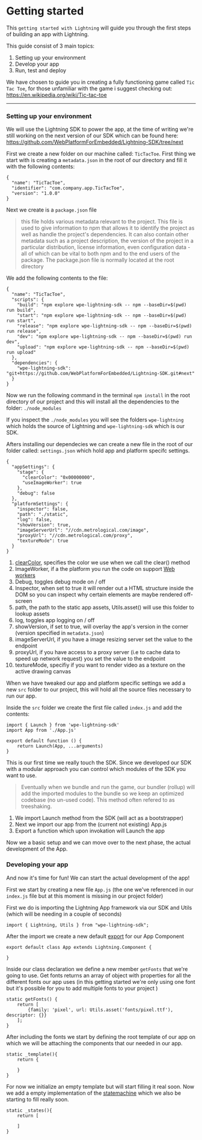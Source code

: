 # Getting started

This `getting started with Lightning` will guide you through the first steps of building an app with Lightning.

This guide consist of 3 main topics: 
1. Setting up your environment
2. Develop your app
3. Run, test and deploy

We have chosen to guide you in creating a fully functioning game called `Tic Tac Toe`, for those unfamiliar with the
game i suggest checking out: https://en.wikipedia.org/wiki/Tic-tac-toe

---

### Setting up your environment

We will use the Lightning SDK to power the app, at the time of writing we're still working on the next version of our SDK
which can be found here: https://github.com/WebPlatformForEmbedded/Lightning-SDK/tree/next

First we create a new folder on our machine called: `TicTacToe`. First thing we start with is creating a `metadata.json` in the
root of our directory and fill it with the following contents:

```
{
  "name": "TicTacToe",
  "identifier": "com.company.app.TicTacToe",
  "version": "1.0.0"
}

```


Next we create is a `package.json` file

> this file holds various metadata relevant to the project. This file is used to give information to npm that allows it to identify the project as well as handle the project's dependencies. It can also contain other metadata such as a project description, the version of the project in a particular distribution, license information, even configuration data - all of which can be vital to both npm and to the end users of the package. The package.json file is normally located at the root directory

We add the following contents to the file:

```
{
  "name": "TicTacToe",
  "scripts": {
    "build": "npm explore wpe-lightning-sdk -- npm --baseDir=$(pwd) run build",
    "start": "npm explore wpe-lightning-sdk -- npm --baseDir=$(pwd) run start",
    "release": "npm explore wpe-lightning-sdk -- npm --baseDir=$(pwd) run release",
    "dev": "npm explore wpe-lightning-sdk -- npm --baseDir=$(pwd) run dev",
    "upload": "npm explore wpe-lightning-sdk -- npm --baseDir=$(pwd) run upload"
  },
  "dependencies": {
    "wpe-lightning-sdk": "git+https://github.com/WebPlatformForEmbedded/Lightning-SDK.git#next"
  }
}

``` 

Now we run the following command in the terminal `npm install` in the root directory of our project
and this will install all the dependencies to the folder: `./node_modules`

If you inspect the `./node_modules` you will see the folders `wpe-lightning` which holds the source of Lightning
and `wpe-lightning-sdk` which is our SDK.

Afters installing our dependecies we can create a new file in the root of our folder called: `settings.json`
which hold app and platform specifc settings.


```
{
  "appSettings": {
    "stage": {
      "clearColor": "0x00000000",
      "useImageWorker": true
    },
    "debug": false
  },
  "platformSettings": {
    "inspector": false,
    "path": "./static",
    "log": false,
    "showVersion": true,
    "imageServerUrl": "//cdn.metrological.com/image",
    "proxyUrl": "//cdn.metrological.com/proxy",
    "textureMode": true
  }
}
```

1. [clearColor](https://developer.mozilla.org/en-US/docs/Web/API/WebGLRenderingContext/clearColor), specifies the color we use when we call the clear() method
2. ImageWorker, if a the platform you run the code on support [Web workers](https://developer.mozilla.org/en-US/docs/Web/API/Web_Workers_API)
3. Debug, toggles debug mode on / off
4. Inspector, when set to true it will render out a HTML structure inside the DOM so you can inspect why certain elements are maybe rendered off-screen
5. path, the path to the static app assets, Utils.asset() will use this folder to lookup assets
6. log, toggles app logging on / off
7. showVersion, if set to true, will overlay the app's version in the corner (version specified in `metadata.json`)
8. imageServerUrl, if you have a image resizing server set the value to the endpoint
9. proxyUrl, if you have access to a proxy server (i.e to cache data to speed up network request) you set the value to the endpoint
10. textureMode, specifiy if you want to render video as a texture on the active drawing canvas


When we have tweaked our app and platform specific settings we add a new `src` folder to our project, this will hold
all the source files necessary to run our app.

Inside the `src` folder we create the first file called `index.js` and add the contents: 

```
import { Launch } from 'wpe-lightning-sdk'
import App from './App.js'

export default function () {
    return Launch(App, ...arguments)
}
```

This is our first time we really touch the SDK. Since we developed our SDK with a modular approach you can control which 
modules of the SDK you want to use.

> Eventually when we bundle and run the game, our bundler (rollup) will add the imported modules to the bundle so we keep an optimized codebase (no un-used code). This method often refered to as treeshaking.

1. We import Launch method from the SDK (will act as a bootstrapper) 
2. Next we import our app from the (current not existing) App.js
3. Export a function which upon invokation will Launch the app

Now we a basic setup and we can move over to the next phase, the actual development of the App.

### Developing your app

And now it's time for fun! We can start the actual development of the app!

First we start by creating a new file `App.js` (the one we've referenced in our `index.js` file but at this moment is 
missing in our project folder)

First we do is importing the Lightning App framework via our SDK and Utils (which will be needing in a couple of seconds)

```
import { Lightning, Utils } from "wpe-lightning-sdk";
```

After the import we create a new default [export](https://developer.mozilla.org/en-US/docs/Web/JavaScript/Reference/Statements/export) for our App Component

```
export default class App extends Lightning.Component { 

}
```

Inside our class declaration we define a new member `getFonts` that we're going to use. Get fonts
returns an array of object with properties for all the different fonts our app uses (in this getting started we're only 
using one font but it's possible for you to add multiple fonts to your project )

```
static getFonts() {
    return [
        {family: 'pixel', url: Utils.asset('fonts/pixel.ttf'), descriptor: {}}
    ];
}

```

After including the fonts we start by defining the root template of our app on which we will be attaching the components
that our needed in our app. 

```
static _template(){ 
    return {
    
    }
}

```

For now we initialize an empty template but will start filling it real soon. Now we add a empty implementation
of the [statemachine](https://webplatformforembedded.github.io/Lightning/docs/components/statemachine/statemachine#setting-up-the-state-machine)
which we also be starting to fill really soon.

```
static _states(){
    return [
    
    ]
}
```











 

